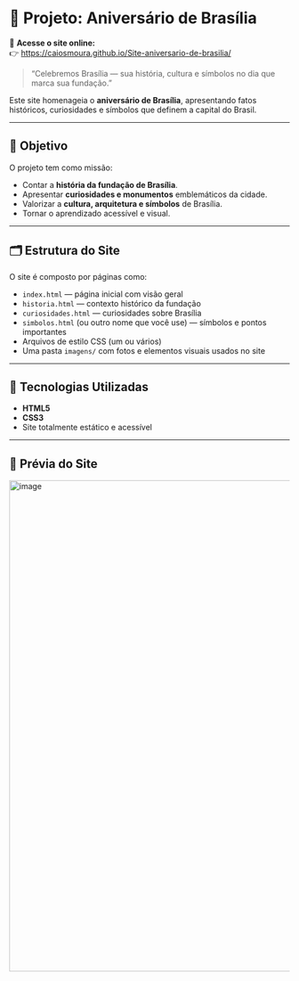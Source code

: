 # 🎉 Projeto: Aniversário de Brasília

🔗 **Acesse o site online:**  
👉 https://caiosmoura.github.io/Site-aniversario-de-brasilia/

> “Celebremos Brasília — sua história, cultura e símbolos no dia que marca sua fundação.”

Este site homenageia o **aniversário de Brasília**, apresentando fatos históricos, curiosidades e símbolos que definem a capital do Brasil.

---

## 🎯 Objetivo

O projeto tem como missão:

- Contar a **história da fundação de Brasília**.  
- Apresentar **curiosidades e monumentos** emblemáticos da cidade.  
- Valorizar a **cultura, arquitetura e símbolos** de Brasília.  
- Tornar o aprendizado acessível e visual.

---

## 🗂️ Estrutura do Site

O site é composto por páginas como:

- `index.html` — página inicial com visão geral  
- `historia.html` — contexto histórico da fundação  
- `curiosidades.html` — curiosidades sobre Brasília  
- `simbolos.html` (ou outro nome que você use) — símbolos e pontos importantes  
- Arquivos de estilo CSS (um ou vários)  
- Uma pasta `imagens/` com fotos e elementos visuais usados no site  

---

## 🎨 Tecnologias Utilizadas

- **HTML5**  
- **CSS3**  
- Site totalmente estático e acessível  

---

## 🧭 Prévia do Site

<img width="1882" height="882" alt="image" src="https://github.com/user-attachments/assets/fd2bab9c-cefd-40aa-b387-309eca7c7716" />



